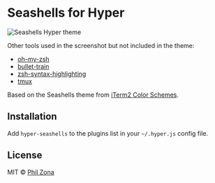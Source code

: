 # Seashells for Hyper

![Seashells Hyper theme](https://s3.amazonaws.com/hyper-seashells-screenshots/seashells.png)

Other tools used in the screenshot but not included in the theme:

- [oh-my-zsh](https://github.com/robbyrussell/oh-my-zsh)
- [bullet-train](https://github.com/caiogondim/bullet-train.zsh)
- [zsh-syntax-highlighting](https://github.com/zsh-users/zsh-syntax-highlighting)
- [tmux](https://github.com/tmux/tmux)

Based on the Seashells theme from [iTerm2 Color Schemes](https://github.com/mbadolato/iTerm2-Color-Schemes).

## Installation

Add `hyper-seashells` to the plugins list in your `~/.hyper.js` config file.

## License

MIT © [Phil Zona](https://github.com/pbzona)
